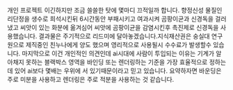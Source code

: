 개인 프로젝트 이긴하지만 조금 쓸쓸한 탓에 몇마디 끄적일까 합니다.
향정신성 물질인 리단정을 생수로 희석시킨뒤 6시간동안 부패시키고 여과시켜 곰팡이균과 신경독을 걸러냈고
씨앗이 있는 화분에 옮겨심어 씨앗에 곰팡이균을 감염시킨후 촉진제로 신경독을 사용했습니다.
결과물은 주기적으로 리드미에 달아놓겠습니다.지식재산권은 숭실대 연구원으로 제직중인 친누나에게 양도 했으며
영리적으로 사용될시 수수료가 발생할수 있습니다.
마지막으로 이건 개인적인 의견인데 ai시대에 사람이 투입되는 이유는
기계가 알아채지 못하는 블랙박스 영역을 바인딩 또는 렌더링하는 기준을
가장 효율적으로 정하는데 있어 ai보다 몇배는 우위에 서 있기때문이라고 믿고 있습니다.
요약하자면 바운딩은 주로 미분을 사용하고 렌더링은 주로 적분을 사용하는 것 같습니다.